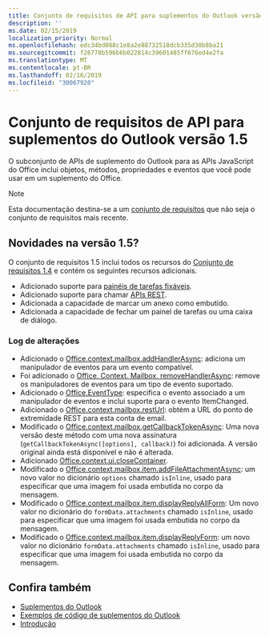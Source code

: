 ```yaml
---
title: Conjunto de requisitos de API para suplementos do Outlook versão 1.5
description: ''
ms.date: 02/15/2019
localization_priority: Normal
ms.openlocfilehash: edc34bd088c1e8a2e88732518dcb335d38b8ba21
ms.sourcegitcommit: f26778b596b6b022814c39601485ff676ed4e2fa
ms.translationtype: MT
ms.contentlocale: pt-BR
ms.lasthandoff: 02/16/2019
ms.locfileid: "30067920"
---
```

# <a name="outlook-add-in-api-requirement-set-15"></a>Conjunto de requisitos de API para suplementos do Outlook versão 1.5

O subconjunto de APIs de suplemento do Outlook para as APIs JavaScript do Office inclui objetos, métodos, propriedades e eventos que você pode usar em um suplemento do Office.

> [!NOTE]
> Esta documentação destina-se a um [conjunto de requisitos](/office/dev/add-ins/reference/requirement-sets/outlook-api-requirement-sets) que não seja o conjunto de requisitos mais recente.

## <a name="whats-new-in-15"></a>Novidades na versão 1.5?

O conjunto de requisitos 1.5 inclui todos os recursos do [Conjunto de requisitos 1.4](../requirement-set-1.4/outlook-requirement-set-1.4.md) e contém os seguintes recursos adicionais.

- Adicionado suporte para [painéis de tarefas fixáveis](https://docs.microsoft.com/outlook/add-ins/pinnable-taskpane).
- Adicionado suporte para chamar [APIs REST](https://docs.microsoft.com/outlook/add-ins/use-rest-api).
- Adicionada a capacidade de marcar um anexo como embutido.
- Adicionada a capacidade de fechar um painel de tarefas ou uma caixa de diálogo.

### <a name="change-log"></a>Log de alterações

- Adicionado o [Office.context.mailbox.addHandlerAsync](office.context.mailbox.md#addhandlerasynceventtype-handler-options-callback): adiciona um manipulador de eventos para um evento compatível.
- Foi adicionado o [Office. Context. Mailbox. removeHandlerAsync](office.context.mailbox.md#removehandlerasynceventtype-options-callback): remove os manipuladores de eventos para um tipo de evento suportado.
- Adicionado o [Office.EventType](office.md#eventtype-string): especifica o evento associado a um manipulador de eventos e inclui suporte para o evento ItemChanged.
- Adicionado o [Office.context.mailbox.restUrl](office.context.mailbox.md#resturl-string): obtém a URL do ponto de extremidade REST para esta conta de email.
- Modificado o [Office.context.mailbox.getCallbackTokenAsync](office.context.mailbox.md#getcallbacktokenasyncoptions-callback): Uma nova versão deste método com uma nova assinatura (`getCallbackTokenAsync([options], callback)`) foi adicionada. A versão original ainda está disponível e não é alterada.
- Adicionado [Office.context.ui.closeContainer](/javascript/api/office/office.ui#closecontainer--).
- Modificado o [Office.context.mailbox.item.addFileAttachmentAsync](office.context.mailbox.item.md#addfileattachmentasyncuri-attachmentname-options-callback): um novo valor no dicionário `options` chamado `isInline`, usado para especificar que uma imagem foi usada embutida no corpo da mensagem.
- Modificado o [Office.context.mailbox.item.displayReplyAllForm](office.context.mailbox.item.md#displayreplyallformformdata-callback): Um novo valor no dicionário do `formData.attachments` chamado `isInline`, usado para especificar que uma imagem foi usada embutida no corpo da mensagem.
- Modificado o [Office.context.mailbox.item.displayReplyForm](office.context.mailbox.item.md#displayreplyformformdata-callback): um novo valor no dicionário `formData.attachments` chamado `isInline`, usado para especificar que uma imagem foi usada embutida no corpo da mensagem.

## <a name="see-also"></a>Confira também

- [Suplementos do Outlook](https://docs.microsoft.com/outlook/add-ins/)
- [Exemplos de código de suplementos do Outlook](https://developer.microsoft.com/outlook/gallery/?filterBy=Outlook,Samples,Add-ins)
- [Introdução](https://docs.microsoft.com/outlook/add-ins/quick-start)
